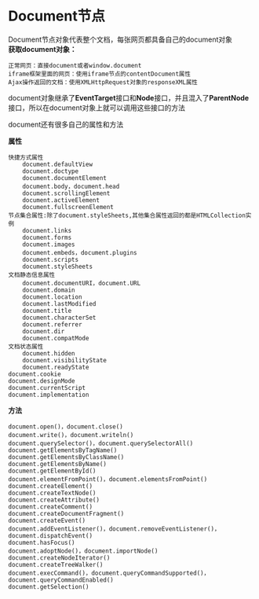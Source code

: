 # Document节点
Document节点对象代表整个文档，每张网页都具备自己的document对象  
**获取document对象：**  

    正常网页：直接document或者window.document
    iframe框架里面的网页：使用iframe节点的contentDocument属性
    Ajax操作返回的文档：使用XMLHttpRequest对象的responseXML属性

document对象继承了**EventTarget**接口和**Node**接口，并且混入了**ParentNode**接口，所以在document对象上就可以调用这些接口的方法  
  
document还有很多自己的属性和方法  
  
**属性**  

    快捷方式属性
        document.defaultView
        document.doctype
        document.documentElement
        document.body，document.head
        document.scrollingElement
        document.activeElement
        document.fullscreenElement
    节点集合属性:除了document.styleSheets,其他集合属性返回的都是HTMLCollection实例
        document.links
        document.forms
        document.images
        document.embeds，document.plugins
        document.scripts
        document.styleSheets
    文档静态信息属性
        document.documentURI，document.URL
        document.domain
        document.location
        document.lastModified
        document.title
        document.characterSet
        document.referrer
        document.dir
        document.compatMode
    文档状态属性
        document.hidden
        document.visibilityState
        document.readyState
    document.cookie
    document.designMode
    document.currentScript
    document.implementation
  
**方法**
  
    document.open()，document.close()
    document.write()，document.writeln()
    document.querySelector()，document.querySelectorAll()
    document.getElementsByTagName()
    document.getElementsByClassName()
    document.getElementsByName()
    document.getElementById()
    document.elementFromPoint()，document.elementsFromPoint()
    document.createElement()
    document.createTextNode()
    document.createAttribute()
    document.createComment()
    document.createDocumentFragment()
    document.createEvent()
    document.addEventListener()，document.removeEventListener()，document.dispatchEvent()
    document.hasFocus()
    document.adoptNode()，document.importNode()
    document.createNodeIterator()
    document.createTreeWalker()
    document.execCommand()，document.queryCommandSupported()，document.queryCommandEnabled()
    document.getSelection()
